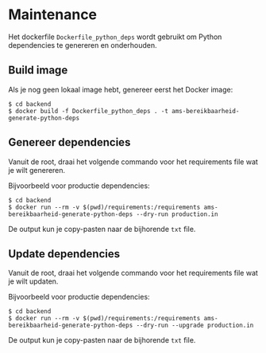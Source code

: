 # Maintenance

Het dockerfile `Dockerfile_python_deps` wordt gebruikt om Python dependencies te genereren en onderhouden.

## Build image
Als je nog geen lokaal image hebt, genereer eerst het Docker image:
```
$ cd backend
$ docker build -f Dockerfile_python_deps . -t ams-bereikbaarheid-generate-python-deps
```

## Genereer dependencies
Vanuit de root, draai het volgende commando voor het requirements file wat je wilt genereren.

Bijvoorbeeld voor productie dependencies:
```
$ cd backend
$ docker run --rm -v $(pwd)/requirements:/requirements ams-bereikbaarheid-generate-python-deps --dry-run production.in
```
De output kun je copy-pasten naar de bijhorende `txt` file.

## Update dependencies
Vanuit de root, draai het volgende commando voor het requirements file wat je wilt updaten.

Bijvoorbeeld voor productie dependencies:
```
$ cd backend
$ docker run --rm -v $(pwd)/requirements:/requirements ams-bereikbaarheid-generate-python-deps --dry-run --upgrade production.in
```
De output kun je copy-pasten naar de bijhorende `txt` file.
